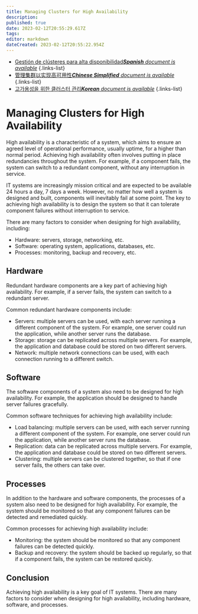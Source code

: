```yaml
---
title: Managing Clusters for High Availability
description: 
published: true
date: 2023-02-12T20:55:29.617Z
tags: 
editor: markdown
dateCreated: 2023-02-12T20:55:22.954Z
---
```


- [Gestión de clústeres para alta disponibilidad***Spanish** document is available*](/es/Knowledge-base/Backend/managing-clusters-for-high-availability)
{.links-list}
- [管理集群以实现高可用性***Chinese Simplified** document is available*](/zh/Knowledge-base/Backend/managing-clusters-for-high-availability)
{.links-list}
- [고가용성을 위한 클러스터 관리***Korean** document is available*](/ko/Knowledge-base/Backend/managing-clusters-for-high-availability)
{.links-list}


# Managing Clusters for High Availability

 High availability is a characteristic of a system, which aims to ensure an agreed level of operational performance, usually uptime, for a higher than normal period. Achieving high availability often involves putting in place redundancies throughout the system. For example, if a component fails, the system can switch to a redundant component, without any interruption in service.

IT systems are increasingly mission critical and are expected to be available 24 hours a day, 7 days a week. However, no matter how well a system is designed and built, components will inevitably fail at some point. The key to achieving high availability is to design the system so that it can tolerate component failures without interruption to service.

There are many factors to consider when designing for high availability, including:

- Hardware: servers, storage, networking, etc.
- Software: operating system, applications, databases, etc.
- Processes: monitoring, backup and recovery, etc.

## Hardware

Redundant hardware components are a key part of achieving high availability. For example, if a server fails, the system can switch to a redundant server.

Common redundant hardware components include:

- Servers: multiple servers can be used, with each server running a different component of the system. For example, one server could run the application, while another server runs the database.
- Storage: storage can be replicated across multiple servers. For example, the application and database could be stored on two different servers.
- Network: multiple network connections can be used, with each connection running to a different switch.

## Software

The software components of a system also need to be designed for high availability. For example, the application should be designed to handle server failures gracefully.

Common software techniques for achieving high availability include:

- Load balancing: multiple servers can be used, with each server running a different component of the system. For example, one server could run the application, while another server runs the database.
- Replication: data can be replicated across multiple servers. For example, the application and database could be stored on two different servers.
- Clustering: multiple servers can be clustered together, so that if one server fails, the others can take over.

## Processes

In addition to the hardware and software components, the processes of a system also need to be designed for high availability. For example, the system should be monitored so that any component failures can be detected and remediated quickly.

Common processes for achieving high availability include:

- Monitoring: the system should be monitored so that any component failures can be detected quickly.
- Backup and recovery: the system should be backed up regularly, so that if a component fails, the system can be restored quickly.

## Conclusion

Achieving high availability is a key goal of IT systems. There are many factors to consider when designing for high availability, including hardware, software, and processes.